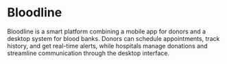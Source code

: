 # Bloodline
Bloodline is a smart platform combining a mobile app for donors and a desktop system for blood banks. Donors can schedule appointments, track history, and get real-time alerts, while hospitals manage donations and streamline communication through the desktop interface.
